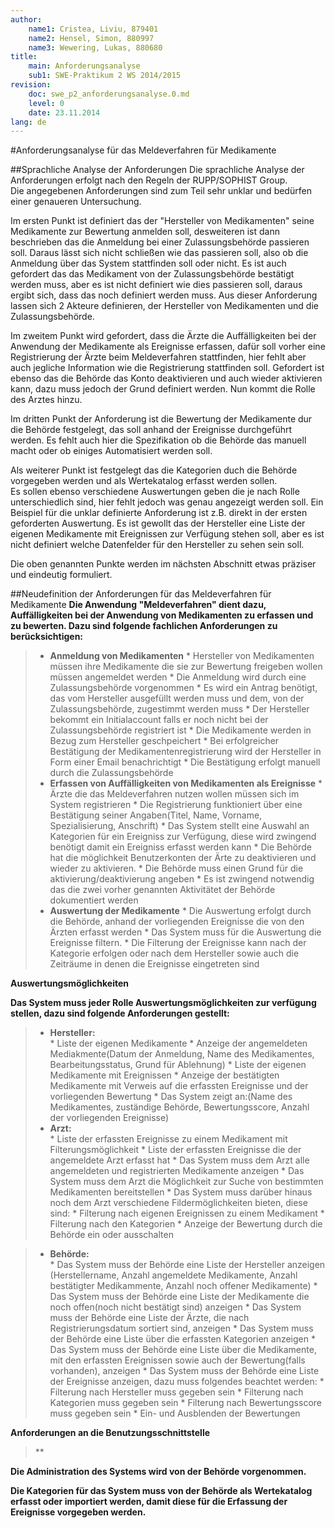 ```yaml
---
author:
	name1: Cristea, Liviu, 879401
	name2: Hensel, Simon, 880997
	name3: Wewering, Lukas, 880680
title:
	main: Anforderungsanalyse
	sub1: SWE-Praktikum 2 WS 2014/2015
revision:
	doc: swe_p2_anforderungsanalyse.0.md
	level: 0
	date: 23.11.2014
lang: de
---
```


#Anforderungsanalyse für das Meldeverfahren für Medikamente

##Sprachliche Analyse der Anforderungen
Die sprachliche Analyse der Anforderungen erfolgt nach den Regeln der RUPP/SOPHIST Group.   
Die angegebenen Anforderungen sind zum Teil sehr unklar und bedürfen einer genaueren Untersuchung.   

Im ersten Punkt ist definiert das der "Hersteller von Medikamenten" seine Medikamente zur Bewertung anmelden soll, desweiteren ist dann beschrieben das die Anmeldung bei einer Zulassungsbehörde passieren soll. Daraus lässt sich nicht schließen wie das passieren soll, also ob die Anmeldung über das System stattfinden soll oder nicht. Es ist auch gefordert das das Medikament von der Zulassungsbehörde bestätigt werden muss, aber es ist nicht definiert wie dies passieren soll, daraus ergibt sich, dass das noch definiert werden muss. Aus dieser Anforderung lassen sich 2 Akteure definieren, der Hersteller von Medikamenten und die Zulassungsbehörde.   

Im zweitem Punkt wird gefordert, dass die Ärzte die Auffälligkeiten bei der Anwendung der Medikamente als Ereignisse erfassen, dafür soll vorher eine Registrierung der Ärzte beim Meldeverfahren stattfinden, hier fehlt aber auch jegliche Information wie die Registrierung stattfinden soll. Gefordert ist ebenso das die Behörde das Konto deaktivieren und auch wieder aktivieren kann, dazu muss jedoch der Grund definiert werden. Nun kommt die Rolle des Arztes hinzu.   

Im dritten Punkt der Anforderung ist die Bewertung der Medikamente dur die Behörde festgelegt, das soll anhand der Ereignisse durchgeführt werden. Es fehlt auch hier die Spezifikation ob die Behörde das manuell macht oder ob einiges Automatisiert werden soll.   

Als weiterer Punkt ist festgelegt das die Kategorien duch die Behörde vorgegeben werden und als Wertekatalog erfasst werden sollen.   
Es sollen ebenso verschiedene Auswertungen geben die je nach Rolle unterschiedlich sind, hier fehlt jedoch was genau angezeigt werden soll. Ein Beispiel für die unklar definierte Anforderung ist z.B. direkt in der ersten geforderten Auswertung. Es ist gewollt das der Hersteller eine Liste der eigenen Medikamente mit Ereignissen zur Verfügung stehen soll, aber es ist nicht definiert welche Datenfelder für den Hersteller zu sehen sein soll.

Die oben genannten Punkte werden im nächsten Abschnitt etwas präziser und eindeutig formuliert.

##Neudefinition der Anforderungen für das Meldeverfahren für Medikamente
**Die Anwendung "Meldeverfahren" dient dazu, Auffälligkeiten bei der Anwendung von Medikamenten zu erfassen und zu bewerten. Dazu sind folgende fachlichen Anforderungen zu berücksichtigen:**   

>+ **Anmeldung von Medikamenten**
	* Hersteller von Medikamenten müssen ihre Medikamente die sie zur Bewertung freigeben wollen müssen angemeldet werden
	* Die Anmeldung wird durch eine Zulassungsbehörde vorgenommen
	* Es wird ein Antrag benötigt, das vom Hersteller ausgefüllt werden muss und dem, von der Zulassungsbehörde, zugestimmt werden muss
	* Der Hersteller bekommt ein Initialaccount falls er noch nicht bei der Zulassungsbehörde registriert ist
	* Die Medikamente werden in Bezug zum Hersteller geschpeichert
	* Bei erfolgreicher Bestätigung der Medikamentenregistrierung wird der Hersteller in Form einer Email benachrichtigt
	* Die Bestätigung erfolgt manuell durch die Zulassungsbehörde
>+ **Erfassen von Auffälligkeiten von Medikamenten als Ereignisse**
	* Ärzte die das Meldeverfahren nutzen wollen müssen sich im System registrieren
	* Die Registrierung funktioniert über eine Bestätigung seiner Angaben(Titel, Name, Vorname, Spezialisierung, Anschrift)
	* Das System stellt eine Auswahl an Kategorien für ein Ereigniss zur Verfügung, diese wird zwingend benötigt damit ein Ereigniss erfasst werden kann
	* Die Behörde hat die möglichkeit Benutzerkonten der Ärte zu deaktivieren und wieder zu aktivieren.
	* Die Behörde muss einen Grund für die aktivierung/deaktivierung angeben
	* Es ist zwingend notwendig das die zwei vorher genannten Aktivitätet der Behörde dokumentiert werden
>+ **Auswertung der Medikamente**
	* Die Auswertung erfolgt durch die Behörde, anhand der vorliegenden Ereignisse die von den Ärzten erfasst werden
	* Das System muss für die Auswertung die Ereignisse filtern.
	* Die Filterung der Ereignisse kann nach der Kategorie erfolgen oder nach dem Hersteller sowie auch die Zeiträume in denen die Ereignisse eingetreten sind

**Auswertungsmöglichkeiten**

**Das System muss jeder Rolle Auswertungsmöglichkeiten zur verfügung stellen, dazu sind folgende Anforderungen gestellt:**

>+ **Hersteller:**   
	* Liste der eigenen Medikamente
		* Anzeige der angemeldeten Mediakmente(Datum der Anmeldung, Name des Medikamentes, Bearbeitungsstatus, Grund für Ablehnung)
	* Liste der eigenen Medikamente mit Ereignissen
		* Anzeige der bestätigten Medikamente mit Verweis auf die erfassten Ereignisse und der vorliegenden Bewertung
		* Das System zeigt an:(Name des Medikamentes, zuständige Behörde, Bewertungsscore, Anzahl der vorliegenden Ereignisse)
>+ **Arzt:**   
	* Liste der erfassten Ereignisse zu einem Medikament mit Filterungsmöglichkeit
	* Liste der erfassten Ereignisse die der angemeldete Arzt erfasst hat
	* Das System muss dem Arzt alle angemeldeten und registrierten Medikamente anzeigen
	* Das System muss dem Arzt die Möglichkeit zur Suche von bestimmten Medikamenten bereitstellen
	* Das System muss darüber hinaus noch dem Arzt verschiedene Fildermöglichkeiten bieten, diese sind:
		* Filterung nach eigenen Ereignissen zu einem Medikament
		* Filterung nach den Kategorien 
		* Anzeige der Bewertung durch die Behörde ein oder ausschalten

>+ **Behörde:**   
	* Das System muss der Behörde eine Liste der Hersteller anzeigen (Herstellername, Anzahl angemeldete Medikamente, Anzahl bestätigter Medikammente, Anzahl noch offener Medikamente)
	* Das System muss der Behörde eine Liste der Medikamente die noch offen(noch nicht bestätigt sind) anzeigen
	* Das System muss der Behörde eine Liste der Ärzte, die nach Registrierungsdatum sortiert sind, anzeigen
	* Das System muss der Behörde eine Liste über die erfassten Kategorien anzeigen
	* Das System muss der Behörde eine Liste über die Medikamente, mit den erfassten Ereignissen sowie auch der Bewertung(falls vorhanden), anzeigen
	* Das System muss der Behörde eine Liste der Ereignisse anzeigen, dazu muss folgendes beachtet werden:
		* Filterung nach Hersteller muss gegeben sein
		* Filterung nach Kategorien muss gegeben sein
		* Filterung nach Bewertungsscore muss gegeben sein
		* Ein- und Ausblenden der Bewertungen

**Anforderungen an die Benutzungsschnittstelle**

>**

**Die Administration des Systems wird von der Behörde vorgenommen.**

**Die Kategorien für das System muss von der Behörde als Wertekatalog erfasst oder importiert werden, damit diese für die Erfassung der Ereignisse vorgegeben werden.**